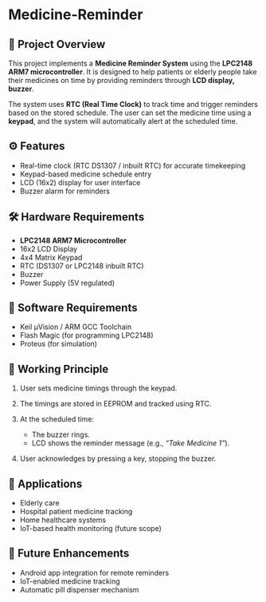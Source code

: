 # Medicine-Reminder

## 📌 Project Overview

This project implements a **Medicine Reminder System** using the **LPC2148 ARM7 microcontroller**.
It is designed to help patients or elderly people take their medicines on time by providing reminders through **LCD display, buzzer**.

The system uses **RTC (Real Time Clock)** to track time and trigger reminders based on the stored schedule. The user can set the medicine time using a **keypad**, and the system will automatically alert at the scheduled time.

## ⚙️ Features

* Real-time clock (RTC DS1307 / inbuilt RTC) for accurate timekeeping
* Keypad-based medicine schedule entry
* LCD (16x2) display for user interface
* Buzzer alarm for reminders

## 🛠️ Hardware Requirements

* **LPC2148 ARM7 Microcontroller**
* 16x2 LCD Display
* 4x4 Matrix Keypad
* RTC (DS1307 or LPC2148 inbuilt RTC)
* Buzzer
* Power Supply (5V regulated)
  
## 🧩 Software Requirements

* Keil µVision / ARM GCC Toolchain
* Flash Magic (for programming LPC2148)
* Proteus (for simulation)

## 📐 Working Principle

1. User sets medicine timings through the keypad.
2. The timings are stored in EEPROM and tracked using RTC.
3. At the scheduled time:

   * The buzzer rings.
   * LCD shows the reminder message (e.g., *“Take Medicine 1”*).
4. User acknowledges by pressing a key, stopping the buzzer.

## 🔑 Applications

* Elderly care
* Hospital patient medicine tracking
* Home healthcare systems
* IoT-based health monitoring (future scope)

## 🚀 Future Enhancements

* Android app integration for remote reminders
* IoT-enabled medicine tracking
* Automatic pill dispenser mechanism
  
 

